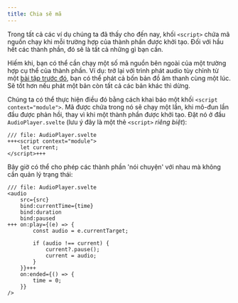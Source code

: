 ```yaml
---
title: Chia sẽ mã
---
```


Trong tất cả các ví dụ chúng ta đã thấy cho đến nay, khối `<script>` chứa mã nguồn chạy khi mỗi trường hợp của thành phần được khởi tạo. Đối với hầu hết các thành phần, đó sẽ là tất cả những gì bạn cần.

Hiếm khi, bạn có thể cần chạy một số mã nguồn bên ngoài của một trường hợp cụ thể của thành phần. Ví dụ: trở lại với trình phát audio tùy chỉnh từ một [bài tập trước đó](media-elements), bạn có thể phát cả bốn bản đồ âm thanh cùng một lúc. Sẽ tốt hơn nếu  phát một bản còn tất cả các bản khác thì dừng.

Chúng ta có thể thực hiện điều đó bằng cách khai báo một khối `<script context="module">`. Mã được chứa trong nó sẽ chạy một lần, khi mô-đun lần đầu được phản hồi, thay vì khi một thành phần được khởi tạo. Đặt nó ở đầu `AudioPlayer.svelte` (lưu ý đây là một thẻ `<script>` _riêng biệt_):

```svelte
/// file: AudioPlayer.svelte
+++<script context="module">
	let current;
</script>+++
```

Bây giờ có thể cho phép các thành phần 'nói chuyện' với nhau mà không cần quản lý trạng thái:

```svelte
/// file: AudioPlayer.svelte
<audio
	src={src}
	bind:currentTime={time}
	bind:duration
	bind:paused
+++	on:play={(e) => {
		const audio = e.currentTarget;

		if (audio !== current) {
			current?.pause();
			current = audio;
		}
	}}+++
	on:ended={() => {
		time = 0;
	}}
/>
```
